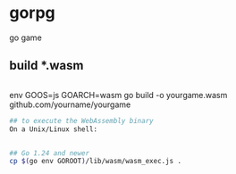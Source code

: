 # gorpg
go game

## build *.wasm
```
```
env GOOS=js GOARCH=wasm go build -o yourgame.wasm github.com/yourname/yourgame
```bash
## to execute the WebAssembly binary
On a Unix/Linux shell:


## Go 1.24 and newer
cp $(go env GOROOT)/lib/wasm/wasm_exec.js .
```
